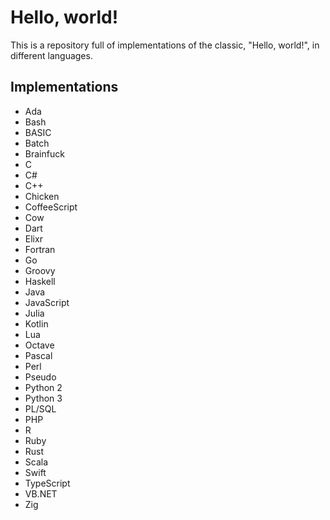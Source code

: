 # Hello, world!
This is a repository full of implementations of the classic, "Hello, world!", in different languages.

## Implementations
- Ada
- Bash
- BASIC
- Batch
- Brainfuck
- C
- C#
- C++
- Chicken
- CoffeeScript
- Cow
- Dart
- Elixr
- Fortran
- Go
- Groovy
- Haskell
- Java
- JavaScript
- Julia
- Kotlin
- Lua
- Octave
- Pascal
- Perl
- Pseudo
- Python 2
- Python 3
- PL/SQL
- PHP
- R
- Ruby
- Rust
- Scala
- Swift
- TypeScript
- VB.NET
- Zig


